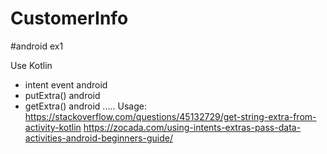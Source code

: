 # CustomerInfo
#android ex1

Use Kotlin
- intent event android 
- putExtra() android
- getExtra() android
.....
Usage: 
https://stackoverflow.com/questions/45132729/get-string-extra-from-activity-kotlin
https://zocada.com/using-intents-extras-pass-data-activities-android-beginners-guide/
